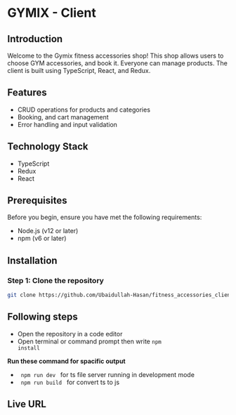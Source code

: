 # GYMIX - Client

## Introduction

Welcome to the Gymix fitness accessories shop! This shop allows users to choose GYM accessories, and book it. Everyone can manage products. The client is built using TypeScript, React, and Redux.

## Features

- CRUD operations for products and categories
- Booking, and cart management
- Error handling and input validation

## Technology Stack

- TypeScript
- Redux
- React

## Prerequisites

Before you begin, ensure you have met the following requirements:

- Node.js (v12 or later)
- npm (v6 or later)

## Installation

### Step 1: Clone the repository


```bash
git clone https://github.com/Ubaidullah-Hasan/fitness_accessories_client.git
```

## Following steps
* Open the repository in a code editor
* Open terminal or command prompt then write <code>npm install</code>
  
<b> Run these command for spacific output </b>
  * <code> npm run dev </code> for ts file server running in development mode
  * <code> npm run build </code> for convert ts to js

## Live URL

<!-- The Car Wash Booking System is deployed and can be accessed at:
[]() -->